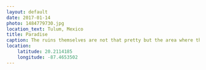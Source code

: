 ```yaml
---
layout: default
date: 2017-01-14
photo: 1484779730.jpg
location_text: Tulum, Mexico
title: Paradise
caption: The ruins themselves are not that pretty but the area where they are is. Directly on the ocean, up on a cliff. 2000 years ago, humans were living there as it was easy for them to get food from the ocean. Nowadays, it simply looks like paradise.
location:
    latitude: 20.2114185
    longitude: -87.4653502
---
```

